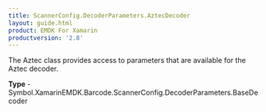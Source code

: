 ```yaml
---
title: ScannerConfig.DecoderParameters.AztecDecoder
layout: guide.html 
product: EMDK For Xamarin 
productversion: '2.8' 
---
```

The Aztec class provides access to parameters that are available for the Aztec decoder.

**Type** - Symbol.XamarinEMDK.Barcode.ScannerConfig.DecoderParameters.BaseDecoder



